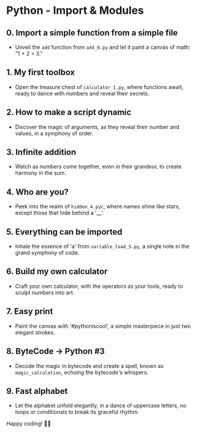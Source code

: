 # Python - Import & Modules

## 0. Import a simple function from a simple file

- Unveil the `add` function from `add_0.py` and let it paint a canvas of math: "1 + 2 = 3."

## 1. My first toolbox

- Open the treasure chest of `calculator_1.py`, where functions await, ready to dance with numbers and reveal their secrets.

## 2. How to make a script dynamic

- Discover the magic of arguments, as they reveal their number and values, in a symphony of order.

## 3. Infinite addition

- Watch as numbers come together, even in their grandeur, to create harmony in the sum.

## 4. Who are you?

- Peek into the realm of `hidden_4.pyc`, where names shine like stars, except those that hide behind a '__'.

## 5. Everything can be imported

- Inhale the essence of 'a' from `variable_load_5.py`, a single note in the grand symphony of code.

## 6. Build my own calculator

- Craft your own calculator, with the operators as your tools, ready to sculpt numbers into art.

## 7. Easy print

- Paint the canvas with '#pythoniscool', a simple masterpiece in just two elegant strokes.

## 8. ByteCode -> Python #3

- Decode the magic in bytecode and create a spell, known as `magic_calculation`, echoing the bytecode's whispers.

## 9. Fast alphabet

- Let the alphabet unfold elegantly, in a dance of uppercase letters, no loops or conditionals to break its graceful rhythm.

Happy coding! 🚀🐍

